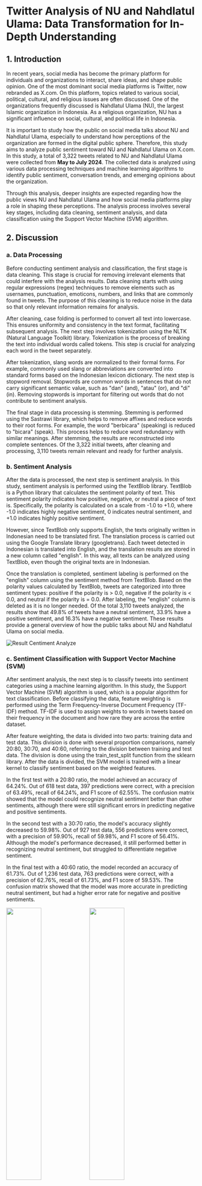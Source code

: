 # Twitter Analysis of NU and Nahdlatul Ulama: Data Transformation for In-Depth Understanding

## 1. Introduction
In recent years, social media has become the primary platform for individuals and organizations to interact, share ideas, and shape public opinion. One of the most dominant social media platforms is Twitter, now rebranded as X.com. On this platform, topics related to various social, political, cultural, and religious issues are often discussed. One of the organizations frequently discussed is Nahdlatul Ulama (NU), the largest Islamic organization in Indonesia. As a religious organization, NU has a significant influence on social, cultural, and political life in Indonesia.

It is important to study how the public on social media talks about NU and Nahdlatul Ulama, especially to understand how perceptions of the organization are formed in the digital public sphere. Therefore, this study aims to analyze public sentiment toward NU and Nahdlatul Ulama on X.com. In this study, a total of 3,322 tweets related to NU and Nahdlatul Ulama were collected from <b>May to July 2024</b>. The collected data is analyzed using various data processing techniques and machine learning algorithms to identify public sentiment, conversation trends, and emerging opinions about the organization.

Through this analysis, deeper insights are expected regarding how the public views NU and Nahdlatul Ulama and how social media platforms play a role in shaping these perceptions. The analysis process involves several key stages, including data cleaning, sentiment analysis, and data classification using the Support Vector Machine (SVM) algorithm.

## 2. Discussion

### a. Data Processing
Before conducting sentiment analysis and classification, the first stage is data cleaning. This stage is crucial for removing irrelevant elements that could interfere with the analysis results. Data cleaning starts with using regular expressions (regex) techniques to remove elements such as usernames, punctuation, emoticons, numbers, and links that are commonly found in tweets. The purpose of this cleaning is to reduce noise in the data so that only relevant information remains for analysis.

After cleaning, case folding is performed to convert all text into lowercase. This ensures uniformity and consistency in the text format, facilitating subsequent analysis. The next step involves tokenization using the NLTK (Natural Language Toolkit) library. Tokenization is the process of breaking the text into individual words called tokens. This step is crucial for analyzing each word in the tweet separately.

After tokenization, slang words are normalized to their formal forms. For example, commonly used slang or abbreviations are converted into standard forms based on the Indonesian lexicon dictionary. The next step is stopword removal. Stopwords are common words in sentences that do not carry significant semantic value, such as "dan" (and), "atau" (or), and "di" (in). Removing stopwords is important for filtering out words that do not contribute to sentiment analysis.

The final stage in data processing is stemming. Stemming is performed using the Sastrawi library, which helps to remove affixes and reduce words to their root forms. For example, the word "berbicara" (speaking) is reduced to "bicara" (speak). This process helps to reduce word redundancy with similar meanings. After stemming, the results are reconstructed into complete sentences. Of the 3,322 initial tweets, after cleaning and processing, 3,110 tweets remain relevant and ready for further analysis.

### b. Sentiment Analysis
After the data is processed, the next step is sentiment analysis. In this study, sentiment analysis is performed using the TextBlob library. TextBlob is a Python library that calculates the sentiment polarity of text. This sentiment polarity indicates how positive, negative, or neutral a piece of text is. Specifically, the polarity is calculated on a scale from -1.0 to +1.0, where -1.0 indicates highly negative sentiment, 0 indicates neutral sentiment, and +1.0 indicates highly positive sentiment.

However, since TextBlob only supports English, the texts originally written in Indonesian need to be translated first. The translation process is carried out using the Google Translate library (googletrans). Each tweet detected in Indonesian is translated into English, and the translation results are stored in a new column called "english". In this way, all texts can be analyzed using TextBlob, even though the original texts are in Indonesian.

Once the translation is completed, sentiment labeling is performed on the "english" column using the sentiment method from TextBlob. Based on the polarity values calculated by TextBlob, tweets are categorized into three sentiment types: positive if the polarity is > 0.0, negative if the polarity is < 0.0, and neutral if the polarity is = 0.0. After labeling, the "english" column is deleted as it is no longer needed. Of the total 3,110 tweets analyzed, the results show that 49.8% of tweets have a neutral sentiment, 33.9% have a positive sentiment, and 16.3% have a negative sentiment. These results provide a general overview of how the public talks about NU and Nahdlatul Ulama on social media.

![Result Centiment Analyze](https://github.com/cholilfayyadl/Text-Preprocessing-Sentiment-Analysis/blob/main/Supplementary%20Files/img/Centiment%20Result.png?raw=true)

### c. Sentiment Classification with Support Vector Machine (SVM)
After sentiment analysis, the next step is to classify tweets into sentiment categories using a machine learning algorithm. In this study, the Support Vector Machine (SVM) algorithm is used, which is a popular algorithm for text classification. Before classifying the data, feature weighting is performed using the Term Frequency-Inverse Document Frequency (TF-IDF) method. TF-IDF is used to assign weights to words in tweets based on their frequency in the document and how rare they are across the entire dataset.

After feature weighting, the data is divided into two parts: training data and test data. This division is done with several proportion comparisons, namely 20:80, 30:70, and 40:60, referring to the division between training and test data. The division is done using the train_test_split function from the sklearn library. After the data is divided, the SVM model is trained with a linear kernel to classify sentiment based on the weighted features.

In the first test with a 20:80 ratio, the model achieved an accuracy of 64.24%. Out of 618 test data, 397 predictions were correct, with a precision of 63.49%, recall of 64.24%, and F1 score of 62.55%. The confusion matrix showed that the model could recognize neutral sentiment better than other sentiments, although there were still significant errors in predicting negative and positive sentiments.

In the second test with a 30:70 ratio, the model's accuracy slightly decreased to 59.98%. Out of 927 test data, 556 predictions were correct, with a precision of 59.90%, recall of 59.98%, and F1 score of 56.41%. Although the model's performance decreased, it still performed better in recognizing neutral sentiment, but struggled to differentiate negative sentiment.

In the final test with a 40:60 ratio, the model recorded an accuracy of 61.73%. Out of 1,236 test data, 763 predictions were correct, with a precision of 62.76%, recall of 61.73%, and F1 score of 59.53%. The confusion matrix showed that the model was more accurate in predicting neutral sentiment, but had a higher error rate for negative and positive sentiments.

<img src="https://github.com/cholilfayyadl/Text-Preprocessing-Sentiment-Analysis/blob/main/Supplementary%20Files/img/confusion%20matrix2080.png?raw=true" width="43%" /> <img src="https://github.com/cholilfayyadl/Text-Preprocessing-Sentiment-Analysis/blob/main/Supplementary%20Files/img/confusion%20matrix3070.png?raw=true" width="43%" />  <img src="https://github.com/cholilfayyadl/Text-Preprocessing-Sentiment-Analysis/blob/main/Supplementary%20Files/img/confusion%20matrix4060.png?raw=true" width="43%" /> 

### d. Model Performance Evaluation
Overall, the SVM model used in this study showed a tendency to perform better in recognizing neutral sentiment compared to negative and positive sentiments. This may be because neutral sentiment is more frequently found in the dataset and is easier to predict. However, the model's difficulty in distinguishing between negative and positive sentiment highlights the need for further improvements in data preprocessing, feature selection, and model parameter tuning. Nonetheless, the results of this analysis provide valuable insights into how the public interacts with and forms opinions about NU and Nahdlatul Ulama on Twitter.

## 3. Conclusion
This study has successfully analyzed public sentiment toward NU and Nahdlatul Ulama on X.com using various data analysis techniques, including data cleaning, sentiment analysis using TextBlob, and sentiment classification using the Support Vector Machine (SVM) algorithm. The analysis results show that the majority of conversations on Twitter about NU and Nahdlatul Ulama tend to be neutral, with most tweets having a positive sentiment and a small proportion having a negative sentiment. The SVM model used showed better performance in classifying neutral sentiment, although there were still challenges in distinguishing negative and positive sentiments.

The results of this study provide important insights into public perceptions of NU and Nahdlatul Ulama on social media and demonstrate how sentiment analysis and machine learning techniques can be used to understand public opinion on social media platforms. To improve model performance, further optimization in preprocessing, feature engineering, and model parameters is needed. This study also opens up opportunities for further research that can explore the trends in conversations about religious organizations on social media and their role in shaping public opinion.
